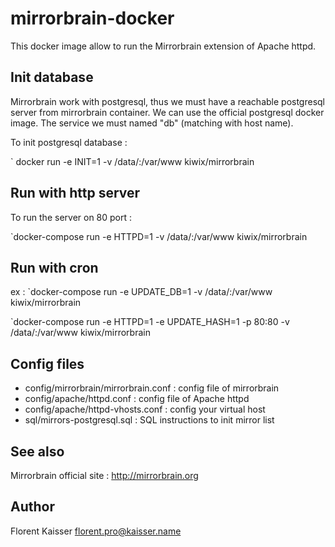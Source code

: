 # mirrorbrain-docker

This docker image allow to run the Mirrorbrain extension of Apache httpd.

## Init database

Mirrorbrain work with postgresql, thus we must have a reachable postgresql 
server from mirrorbrain container. We can use the official postgresql docker 
image. The service we must named "db" (matching with host name).

To init postgresql database :

` docker run -e INIT=1 -v /data/:/var/www  kiwix/mirrorbrain 

## Run with http server

To run the server on 80 port :

 `docker-compose run -e HTTPD=1 -v /data/:/var/www  kiwix/mirrorbrain 


## Run with cron
ex :
 `docker-compose run -e UPDATE_DB=1  -v /data/:/var/www  kiwix/mirrorbrain 

 `docker-compose run -e HTTPD=1 -e UPDATE_HASH=1  -p 80:80 -v /data/:/var/www  kiwix/mirrorbrain 


## Config files

- config/mirrorbrain/mirrorbrain.conf : config file of mirrorbrain
- config/apache/httpd.conf : config file of Apache httpd
- config/apache/httpd-vhosts.conf : config your virtual host
- sql/mirrors-postgresql.sql : SQL instructions to init mirror list

## See also

Mirrorbrain official site : http://mirrorbrain.org

## Author

Florent Kaisser <florent.pro@kaisser.name>
